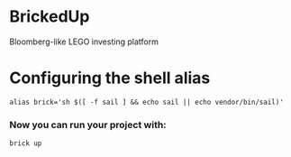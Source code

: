 # BrickedUp
Bloomberg-like LEGO investing platform

# Configuring the shell alias
```shell
alias brick='sh $([ -f sail ] && echo sail || echo vendor/bin/sail)'
```
### Now you can run your project with:
```shell
brick up 
```
